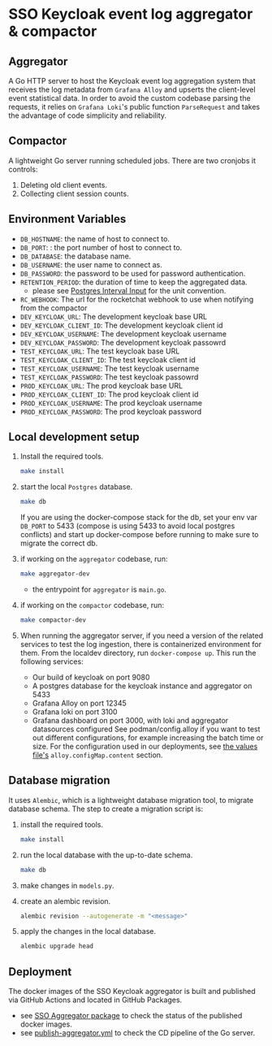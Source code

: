 # SSO Keycloak event log aggregator & compactor

## Aggregator

A Go HTTP server to host the Keycloak event log aggregation system that receives the log metadata from `Grafana Alloy` and upserts the client-level event statistical data.
In order to avoid the custom codebase parsing the requests, it relies on `Grafana Loki`'s public function `ParseRequest` and takes the advantage of code simplicity and reliability.

## Compactor

A lightweight Go server running scheduled jobs. There are two cronjobs it controls:

1. Deleting old client events.
2. Collecting client session counts.

## Environment Variables

- `DB_HOSTNAME`: the name of host to connect to.
- `DB_PORT`: : the port number of host to connect to.
- `DB_DATABASE`: the database name.
- `DB_USERNAME`: the user name to connect as.
- `DB_PASSWORD`: the password to be used for password authentication.
- `RETENTION_PERIOD`: the duration of time to keep the aggregated data.
  - please see [Postgres Interval Input](https://www.postgresql.org/docs/current/datatype-datetime.html#DATATYPE-INTERVAL-INPUT) for the unit convention.
- `RC_WEBHOOK`: The url for the rocketchat webhook to use when notifying from the compactor
- `DEV_KEYCLOAK_URL`: The development keycloak base URL
- `DEV_KEYCLOAK_CLIENT_ID`: The development keycloak client id
- `DEV_KEYCLOAK_USERNAME`: The development keycloak username
- `DEV_KEYCLOAK_PASSWORD`: The development keycloak passowrd
- `TEST_KEYCLOAK_URL`: The test keycloak base URL
- `TEST_KEYCLOAK_CLIENT_ID`: The test keycloak client id
- `TEST_KEYCLOAK_USERNAME`: The test keycloak username
- `TEST_KEYCLOAK_PASSWORD`: The test keycloak passowrd
- `PROD_KEYCLOAK_URL`: The prod keycloak base URL
- `PROD_KEYCLOAK_CLIENT_ID`: The prod keycloak client id
- `PROD_KEYCLOAK_USERNAME`: The prod keycloak username
- `PROD_KEYCLOAK_PASSWORD`: The prod keycloak password

## Local development setup

1. Install the required tools.

   ```sh
   make install
   ```

1. start the local `Postgres` database.

   ```sh
   make db
   ```
   If you are using the docker-compose stack for the db, set your env var `DB_PORT` to 5433 (compose is using 5433 to avoid local postgres conflicts) and start up docker-compose before running to make sure to migrate the correct db.

1. if working on the `aggregator` codebase, run:

   ```sh
   make aggregator-dev
   ```

   - the entrypoint for `aggregator` is `main.go`.

1. if working on the `compactor` codebase, run:

   ```sh
   make compactor-dev
   ```

1. When running the aggregator server, if you need a version of the related services to test the log ingestion, there is containerized environment for them. From the localdev directory, run `docker-compose up`. This run the following services:
   - Our build of keycloak on port 9080
   - A postgres database for the keycloak instance and aggregator on 5433
   - Grafana Alloy on port 12345
   - Grafana loki on port 3100
   - Grafana dashboard on port 3000, with loki and aggregator datasources configured
See podman/config.alloy if you want to test out different configurations, for example increasing the batch time or size. For the configuration used in our deployments, see [the values file's](../helm/alloy/values.yaml) `alloy.configMap.content` section.

## Database migration

It uses `Alembic`, which is a lightweight database migration tool, to migrate database schema. The step to create a migration script is:

1. install the required tools.

   ```sh
   make install
   ```

1. run the local database with the up-to-date schema.

   ```sh
   make db
   ```

1. make changes in `models.py`.
1. create an alembic revision.

   ```sh
   alembic revision --autogenerate -m "<message>"
   ```

1. apply the changes in the local database.

   ```sh
   alembic upgrade head
   ```

## Deployment

The docker images of the SSO Keycloak aggregator is built and published via GitHub Actions and located in GitHub Packages.

- see [SSO Aggregator package](https://github.com/bcgov/sso-dashboard/pkgs/container/sso-aggregator) to check the status of the published docker images.
- see [publish-aggregator.yml](../.github/workflows/publish-aggregator.yml) to check the CD pipeline of the Go server.
